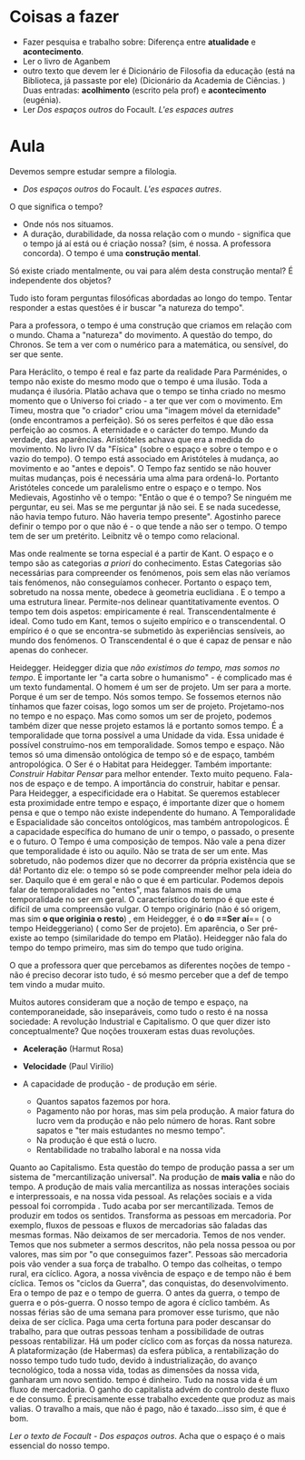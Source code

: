 # Coisas a fazer
- Fazer pesquisa e trabalho sobre: Diferença entre __atualidade__ e __acontecimento__.
- Ler o livro de Aganbem
- outro texto que devem ler é Dicionário  de Filosofia da educação (está na Biblioteca, já passaste por ele) (Dicionário da Academia de Ciências. )
	 Duas entradas: __acolhimento__ (escrito pela prof) e __acontecimento__ (eugénia).
- Ler *Dos espaços outros* do Focault. *L'es espaces autres*

# Aula
 
 Devemos sempre estudar sempre a filologia. 
 - *Dos espaços outros* do Focault. *L'es espaces autres*.

O que significa o tempo?
- Onde nós nos situamos.
- A duração, durabilidade, da nossa relação com o mundo - significa que o tempo já aí está ou é criação nossa? (sim, é nossa. A professora concorda).
O tempo é uma __construção mental__.

Só existe criado mentalmente, ou vai para além desta construção mental?
É independente dos objetos?

Tudo isto foram perguntas filosóficas abordadas ao longo do tempo.
Tentar responder a estas questões é ir buscar "a natureza do tempo".

Para a professora, o tempo é uma construção que criamos em relação com o mundo. Chama a "natureza" do movimento. A questão do tempo, do Chronos. Se tem a ver com o numérico para a matemática, ou sensível, do ser que sente.


Para Heráclito, o tempo é real e faz parte da realidade
Para Parménides, o tempo não existe do mesmo modo que o tempo é uma ilusão. Toda a mudança é ilusória. 
Platão achava que o tempo se tinha criado no mesmo momento que o Universo foi criado - a ter que ver com o movimento. Em Timeu, mostra que "o criador" criou uma "imagem móvel da eternidade" (onde encontramos a perfeição).
Só os seres perfeitos é que dão essa perfeição ao cosmos. 
	A eternidade e o carácter do tempo. Mundo da verdade, das aparências.
Aristóteles achava que era a medida do movimento. No livro IV da "Física" (sobre o espaço e sobre o tempo e o vazio do tempo). O tempo está associado em Aristóteles à mudança, ao movimento e ao "antes e depois". O Tempo faz sentido se não houver muitas mudanças, pois é necessária uma alma para ordená-lo. Portanto Aristóteles concede um paralelismo entre o espaço e o tempo. 
Nos Medievais, Agostinho vê o tempo:
"Então o que é o tempo? Se ninguém me perguntar, eu sei. Mas se me perguntar já não sei. E se nada sucedesse, não havia tempo futuro. Não haveria tempo presente". Agostinho parece definir o tempo por o que não é - o que tende a não ser o tempo. O tempo tem de ser um pretérito.
Leibnitz vê o tempo como relacional.

Mas onde realmente se torna especial é a partir de Kant.
O espaço e o tempo são as categorias *a priori* do conhecimento.
Estas Categorias são necessárias para compreender os fenómenos, pois sem elas não veríamos  tais fenómenos, não conseguíamos  conhecer.
Portanto o espaço tem, sobretudo na nossa mente, obedece à geometria euclidiana . E o tempo a uma estrutura linear. Permite-nos delinear quantitativamente  eventos. O tempo tem dois aspetos:
empiricamente é real. Transcendentalmente é ideal.
Como tudo em Kant, temos o sujeito empírico e o transcendental.
O empírico é o que se encontra-se submetido às experiências sensíveis, ao mundo dos fenómenos.
O Transcendental é o que é capaz de pensar e não apenas do conhecer.

Heidegger.
Heidegger dizia que *não existimos do tempo, mas somos no tempo*.
É importante ler "a carta sobre o humanismo" - é complicado mas é um texto fundamental.
O homem é um ser de projeto. Um ser para a morte. Porque é um ser de tempo. Nós somos tempo. Se fossemos eternos não tínhamos  que fazer coisas, logo somos um ser de projeto. Projetamo-nos no tempo e no espaço. Mas como somos um ser de projeto, podemos também dizer que nesse projeto estamos lá e portanto somos tempo.
É a temporalidade que torna possível a uma Unidade da vida.
Essa unidade é possível  construímo-nos em temporalidade.
Somos tempo e espaço.
Não temos só uma dimensão ontológica de tempo só e de espaço, também antropológica.
O Ser é o Habitat para Heidegger.
Também importante: *Construir Habitar Pensar* para melhor entender.
Texto muito pequeno. Fala-nos de espaço e de tempo. A importância do construir, habitar e pensar. 
Para Heidegger, a especificidade era o Habitat. Se queremos establecer esta proximidade entre tempo e espaço, é importante dizer que o homem pensa e que o tempo não existe independente do humano.
A Temporalidade e Espacialidade são conceitos ontológicos, mas também antropologicos. É a capacidade específica do humano de unir o tempo, o passado, o presente e o futuro. O Tempo é uma composição de tempos. Não vale a pena dizer que temporalidade é isto ou aquilo. Não se trata de ser um ente. Mas sobretudo, não podemos dizer que no decorrer da própria existência que se dá!
Portanto diz ele: o tempo só se pode compreender melhor pela ideia do ser. Daquilo que é em geral e não o que é em particular.
Podemos depois falar de temporalidades no "entes", mas falamos mais de uma temporalidade no ser em geral.
O característico do tempo é que este é difícil  de uma compreensão vulgar. O tempo originário (não é só origem, mas sim __o que originia o resto__) , em Heidegger, é o __do ==Ser aí__== ( o tempo Heideggeriano) ( como Ser de projeto). Em aparência, o Ser pré-existe ao tempo (similaridade do tempo em Platão). 
Heidegger não fala do tempo do tempo primeiro, mas sim do tempo que tudo origina.

O que a professora quer que percebamos as diferentes noções de tempo - não é preciso decorar isto tudo, é só mesmo perceber que a def de tempo tem vindo a mudar muito.

Muitos autores consideram que a noção de tempo e espaço, na contemporaneidade, são inseparáveis, como tudo o resto é na nossa sociedade:
A revolução Industrial e Capitalismo. O que quer dizer isto conceptualmente? 
Que noções trouxeram estas duas revoluções.
- __Aceleração__ (Harmut Rosa)
- __Velocidade__ (Paul Virilio)
	
- A capacidade de produção - de produção em série. 
	- Quantos sapatos fazemos por hora.
	- Pagamento não por horas, mas sim pela produção. A maior fatura do lucro vem da produção e não pelo número de horas. Rant sobre sapatos e "ter mais estudantes no mesmo tempo". 
	- Na produção é que está o lucro.
	- Rentabilidade no trabalho laboral e na nossa vida

Quanto ao Capitalismo.
Esta questão do tempo de produção passa a ser um sistema de "mercantilização universal". Na produção de __mais valia__ e não do tempo.
A produção de mais valia mercantiliza as nossas interações sociais e interpressoais, e na nossa vida pessoal. As relações sociais e a vida pessoal foi corrompida . Tudo acaba por ser mercantilizada.
Temos de produzir em todos os sentidos.
Transforma as pessoas em mercadoria. 
Por exemplo, fluxos de pessoas e fluxos de mercadorias são faladas das mesmas formas.
Não deixamos de ser mercadoria. Temos de nos vender. Temos que nos submeter a sermos descritos, não pela nossa pessoa ou por valores, mas sim por "o que conseguimos fazer".
Pessoas são mercadoria pois vão vender a sua força de trabalho.
O tempo das colheitas, o tempo rural, era cíclico.
Agora, a nossa vivência de espaço e de tempo não é bem cíclica. Temos os "ciclos da Guerra", das conquistas, do desenvolvimento.
Era o tempo de paz e o tempo de guerra. O antes da guerra, o tempo de guerra e o pós-guerra.
O nosso tempo de agora é cíclico também. As nossas férias são de uma semana para promover esse turismo, que não deixa de ser cíclica. Paga uma certa fortuna para poder descansar do trabalho, para que outras pessoas tenham a possibilidade de outras pessoas rentabilizar. 
Há um poder cíclico com as forças da nossa natureza. A plataformização (de Habermas) da esfera pública, a rentabilização do nosso tempo tudo tudo tudo, devido à industrialização, do avanço tecnológico, toda a nossa vida, todas as dimensões da nossa vida, ganharam um novo sentido.
tempo é dinheiro.
Tudo na nossa vida é um fluxo de mercadoria.
O ganho do capitalista advém do controlo deste fluxo e de consumo.
É precisamente esse trabalho excedente que produz as mais valias. O travalho a mais, que não é pago, não é taxado...isso sim, é que é bom.

*Ler o texto de Focault - Dos espaços outros*.
Acha que o espaço é o mais essencial do nosso tempo.

